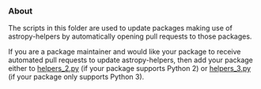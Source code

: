 ### About

The scripts in this folder are used to update packages making use of
astropy-helpers by automatically opening pull requests to those packages.

If you are a package maintainer and would like your package to receive automated
pull requests to update astropy-helpers, then add your package either to
[helpers_2.py](https://github.com/astropy/astropy-procedures/blob/master/update-packages/helpers_2.py)
(if your package supports Python 2) or
[helpers_3.py](https://github.com/astropy/astropy-procedures/blob/master/update-packages/helpers_3.py)
(if your package only supports Python 3).

